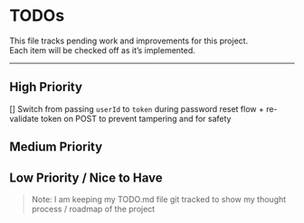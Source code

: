 # TODOs

This file tracks pending work and improvements for this project.  
Each item will be checked off as it’s implemented.

---

## High Priority
[] Switch from passing `userId` to `token` during password reset flow + re-validate token on POST to prevent tampering and for safety

## Medium Priority

## Low Priority / Nice to Have


> Note: I am keeping my TODO.md file git tracked to show my thought process / roadmap of the project